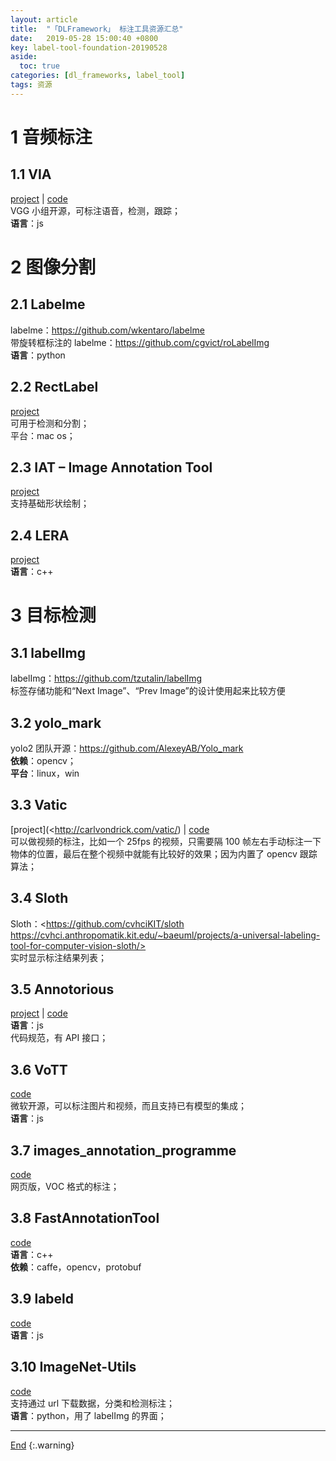 ```yaml
---
layout: article
title:  "「DLFramework」 标注工具资源汇总"
date:   2019-05-28 15:00:40 +0800
key: label-tool-foundation-20190528
aside:
  toc: true
categories: [dl_frameworks, label_tool]
tags: 资源
---
```

<span id='head'></span>  

<!--more-->   

# 1 音频标注
## 1.1 VIA   
[project](http://www.robots.ox.ac.uk/~vgg/software/via/>) | [code](https://gitlab.com/vgg/via/)    
VGG 小组开源，可标注语音，检测，跟踪；   
**语言**：js    

# 2 图像分割
## 2.1 Labelme   
labelme：<https://github.com/wkentaro/labelme>   
带旋转框标注的 labelme：<https://github.com/cgvict/roLabelImg>   
**语言**：python   

## 2.2 RectLabel   
[project](https://rectlabel.com/)    
可用于检测和分割；   
平台：mac os；   

## 2.3 IAT – Image Annotation Tool   
[project](http://www.ivl.disco.unimib.it/activities/imgann/)    
支持基础形状绘制；   

## 2.4 LERA   
[project](https://lear.inrialpes.fr/people/klaeser/software_image_annotation)    
**语言**：c++   

# 3 目标检测
## 3.1 labelImg   
labelImg：<https://github.com/tzutalin/labelImg>   
标签存储功能和“Next Image”、“Prev Image”的设计使用起来比较方便    

## 3.2 yolo_mark   
yolo2 团队开源：<https://github.com/AlexeyAB/Yolo_mark>   
**依赖**：opencv；   
**平台**：linux，win

## 3.3 Vatic   
[project](<http://carlvondrick.com/vatic/)  | [code](https://github.com/dbolkensteyn/vatic.js)       
可以做视频的标注，比如一个 25fps 的视频，只需要隔 100 帧左右手动标注一下物体的位置，最后在整个视频中就能有比较好的效果；因为内置了 opencv 跟踪算法；   

## 3.4 Sloth   
Sloth：<https://github.com/cvhciKIT/sloth
https://cvhci.anthropomatik.kit.edu/~baeuml/projects/a-universal-labeling-tool-for-computer-vision-sloth/>     
实时显示标注结果列表；   

## 3.5 Annotorious   
[project](http://annotorious.github.io/index.html) | [code](https://github.com/annotorious/annotorious)      
**语言**：js      
代码规范，有 API 接口；    

## 3.6 VoTT   
[code](https://github.com/Microsoft/VoTT/)   
微软开源，可以标注图片和视频，而且支持已有模型的集成；   
**语言**：js   

## 3.7 images_annotation_programme   
[code](https://github.com/frederictost/images_annotation_programme)   
网页版，VOC 格式的标注；   

## 3.8 FastAnnotationTool   
[code](https://github.com/christopher5106/FastAnnotationTool)    
**语言**：c++   
**依赖**：caffe，opencv，protobuf    

## 3.9 labeld   
[code](https://github.com/sweppner/labeld)   
**语言**：js   

## 3.10 ImageNet-Utils   
[code](https://github.com/tzutalin/ImageNet_Utils)   
支持通过 url 下载数据，分类和检测标注；   
**语言**：python，用了 labelImg 的界面；   


-------------------  
[End](#head)
{:.warning}  
